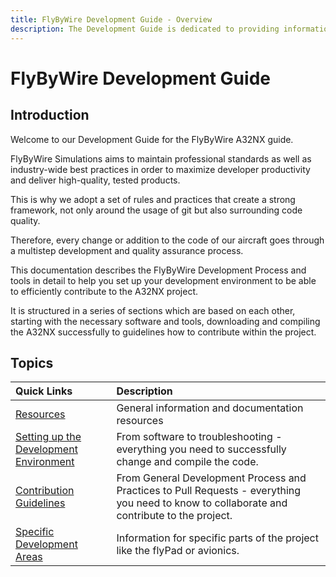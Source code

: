 ```yaml
---
title: FlyByWire Development Guide - Overview
description: The Development Guide is dedicated to providing information to efficiently contribute to the A32NX project.
---
```


<link rel="stylesheet" href="../../../stylesheets/toc-tables.css">

# FlyByWire Development Guide

## Introduction

Welcome to our Development Guide for the FlyByWire A32NX guide.

FlyByWire Simulations aims to maintain professional standards as well as industry-wide best practices in order to 
maximize developer productivity and deliver high-quality, tested products.

This is why we adopt a set of rules and practices that create a strong framework, not only around the usage of git 
but also surrounding code quality.

Therefore, every change or addition to the code of our aircraft goes through a multistep development and quality 
assurance process.

This documentation describes the FlyByWire Development Process and tools in detail to help you set up your 
development environment to be able to efficiently contribute to the A32NX project.

It is structured in a series of sections which are based on each other, starting with the necessary software and 
tools, downloading and compiling the A32NX successfully to guidelines how to contribute within the project.

##  Topics

| Quick Links                                                | Description                                                                                                                                 |
|:-----------------------------------------------------------|:--------------------------------------------------------------------------------------------------------------------------------------------|
| [Resources](resources.md)                                  | General information and documentation resources                                                                                             |
| [Setting up the Development Environment](setup-environment.md) | From software to troubleshooting - everything you need to successfully change and compile the code.                                           |
| [Contribution Guidelines](contribute.md)                   | From General Development Process and Practices to Pull Requests - everything you need to know to collaborate and contribute to the project. |
| [Specific Development Areas](specific/)                    | Information for specific parts of the project like the flyPad or avionics.                                                                  |

